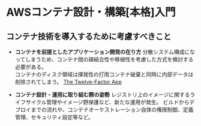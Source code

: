 # AWSコンテナ設計・構築[本格]入門

## コンテナ技術を導入するために考慮すべきこと
- **コンテナを前提としたアプリケーション開発の在り方**
  分散システム構成になってしまうため、コンテナ間の疎結合性や移植性を考慮した方式を検討する必要がある。  
  コンテナのディスク領域は揮発性の打雨コンテナ破棄と同時に内部データは削除されてしまう。
  [The Twelve-Factor App](https://12factor.net/ja/)
  
- **コンテナ設計・運用に取り組む際の姿勢**
  レジストリ上のイメージに関するライフサイクル管理やイメージ野保護など、新たな運用が発生。
  ビルドからデプロイまでの流れや、コンテナオーケストレーション自体の権限制御、定義管理、セキュリティ設定等など。
  
